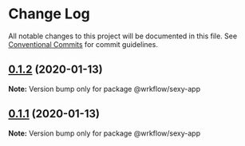 # Change Log

All notable changes to this project will be documented in this file.
See [Conventional Commits](https://conventionalcommits.org) for commit guidelines.

## [0.1.2](https://github.com/BojanSibar/sibar-vrba/compare/@wrkflow/sexy-app@0.1.1...@wrkflow/sexy-app@0.1.2) (2020-01-13)

**Note:** Version bump only for package @wrkflow/sexy-app





## [0.1.1](https://github.com/BojanSibar/sibar-vrba/compare/@wrkflow/sexy-app@0.1.0...@wrkflow/sexy-app@0.1.1) (2020-01-13)

**Note:** Version bump only for package @wrkflow/sexy-app
